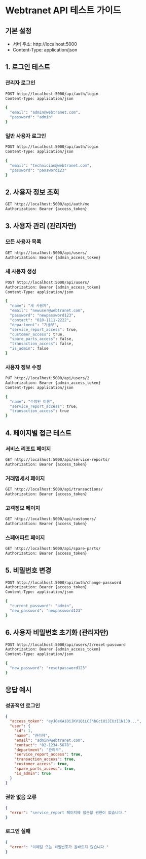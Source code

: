 # Webtranet API 테스트 가이드

## 기본 설정
- 서버 주소: http://localhost:5000
- Content-Type: application/json

## 1. 로그인 테스트

### 관리자 로그인
```bash
POST http://localhost:5000/api/auth/login
Content-Type: application/json

{
  "email": "admin@webtranet.com",
  "password": "admin"
}
```

### 일반 사용자 로그인
```bash
POST http://localhost:5000/api/auth/login
Content-Type: application/json

{
  "email": "technician@webtranet.com",
  "password": "password123"
}
```

## 2. 사용자 정보 조회
```bash
GET http://localhost:5000/api/auth/me
Authorization: Bearer {access_token}
```

## 3. 사용자 관리 (관리자만)

### 모든 사용자 목록
```bash
GET http://localhost:5000/api/users/
Authorization: Bearer {admin_access_token}
```

### 새 사용자 생성
```bash
POST http://localhost:5000/api/users/
Authorization: Bearer {admin_access_token}
Content-Type: application/json

{
  "name": "새 사용자",
  "email": "newuser@webtranet.com",
  "password": "newpassword123",
  "contact": "010-1111-2222",
  "department": "기술부",
  "service_report_access": true,
  "customer_access": true,
  "spare_parts_access": false,
  "transaction_access": false,
  "is_admin": false
}
```

### 사용자 정보 수정
```bash
PUT http://localhost:5000/api/users/2
Authorization: Bearer {admin_access_token}
Content-Type: application/json

{
  "name": "수정된 이름",
  "service_report_access": true,
  "transaction_access": true
}
```

## 4. 페이지별 접근 테스트

### 서비스 리포트 페이지
```bash
GET http://localhost:5000/api/service-reports/
Authorization: Bearer {access_token}
```

### 거래명세서 페이지
```bash
GET http://localhost:5000/api/transactions/
Authorization: Bearer {access_token}
```

### 고객정보 페이지
```bash
GET http://localhost:5000/api/customers/
Authorization: Bearer {access_token}
```

### 스페어파트 페이지
```bash
GET http://localhost:5000/api/spare-parts/
Authorization: Bearer {access_token}
```

## 5. 비밀번호 변경
```bash
POST http://localhost:5000/api/auth/change-password
Authorization: Bearer {access_token}
Content-Type: application/json

{
  "current_password": "admin",
  "new_password": "newpassword123"
}
```

## 6. 사용자 비밀번호 초기화 (관리자만)
```bash
POST http://localhost:5000/api/users/2/reset-password
Authorization: Bearer {admin_access_token}
Content-Type: application/json

{
  "new_password": "resetpassword123"
}
```

## 응답 예시

### 성공적인 로그인
```json
{
  "access_token": "eyJ0eXAiOiJKV1QiLCJhbGciOiJIUzI1NiJ9...",
  "user": {
    "id": 1,
    "name": "관리자",
    "email": "admin@webtranet.com",
    "contact": "02-1234-5678",
    "department": "관리부",
    "service_report_access": true,
    "transaction_access": true,
    "customer_access": true,
    "spare_parts_access": true,
    "is_admin": true
  }
}
```

### 권한 없음 오류
```json
{
  "error": "service_report 페이지에 접근할 권한이 없습니다."
}
```

### 로그인 실패
```json
{
  "error": "이메일 또는 비밀번호가 올바르지 않습니다."
}
```